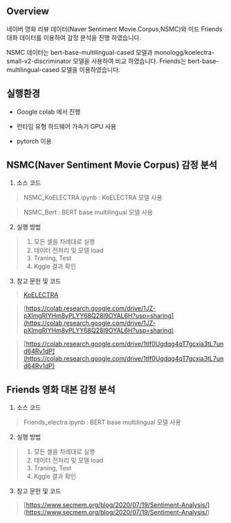 ## Overview

네이버 영화 리뷰 데이터(Naver Sentiment Movie Corpus,NSMC)와 미드 Friends 대화 데이터를 이용하여 감정 분석을 진행 하였습니다.

NSMC 데이터는 bert-base-multilingual-cased 모델과 monologg/koelectra-small-v2-discriminator 모델을 사용하여 비교 하였습니다.
Friends는 bert-base-multilingual-cased 모델을 이용하였습니다.

## 실행환경

* Google colab 에서 진행

* 런타임 유형 하드웨어 가속기 GPU 사용

* pytorch 이용

## NSMC(Naver Sentiment Movie Corpus) 감정 분석 

1. 소스 코드

> NSMC_KoELECTRA.ipynb : KoELECTRA 모델 사용

> NSMC_Bert : BERT base multilingual 모델 사용

2. 실행 방법
> 1) 모든 셀을 차례대로 실행
> 2) 데이터 전처리 및 모델 load
> 3) Traning, Test 
> 4) Kggle 결과 확인
  
3. 참고 문헌 및 코드

> [KoELECTRA](https://github.com/monologg/KoELECTRA)

> [https://colab.research.google.com/drive/1JZ-pXlmgRIYHm8yPLYY68Q28l9OYAL6H?usp=sharing](https://colab.research.google.com/drive/1JZ-pXlmgRIYHm8yPLYY68Q28l9OYAL6H?usp=sharing)

> [https://colab.research.google.com/drive/1tIf0Ugdqg4qT7gcxia3tL7und64Rv1dP](https://colab.research.google.com/drive/1tIf0Ugdqg4qT7gcxia3tL7und64Rv1dP)



## Friends 영화 대본 감정 분석

1. 소스 코드

> Friends_electra.ipynb :  BERT base multilingual 모델 사용

2. 실행 방법
> 1) 모든 셀을 차례대로 실행
> 2) 데이터 전처리 및 모델 load
> 3) Traning, Test 
> 4) Kggle 결과 확인
  
3. 참고 문헌 및 코드

> [https://www.secmem.org/blog/2020/07/19/Sentiment-Analysis/] (https://www.secmem.org/blog/2020/07/19/Sentiment-Analysis/)
